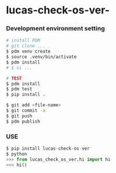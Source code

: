 # lucas-check-os-ver- 

### Development environment setting
```bash
# install PDM
# git clone ...
$ pdm venv create
$ source .venv/bin/activate
$ pdm install
# $ vi ...

# TEST
$ pdm install
$ pdm test
$ pip install . 

$ git add <file-name>
$ git commit -a
$ git push
$ pdm publish

```

### USE 
```python
$ pip install lucas-check-os-ver
$ python 
>>> from lucas_check_os_ver.hi import hi
>>> hi()
```


